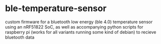 # ble-temperature-sensor
custom firmware for a bluetooth low energy (ble 4.0) temperature sensor using an nRF51822 SoC, as well as accompanying python scripts for raspberry pi (works for all variants running some kind of debian) to recieve bluetooth data
